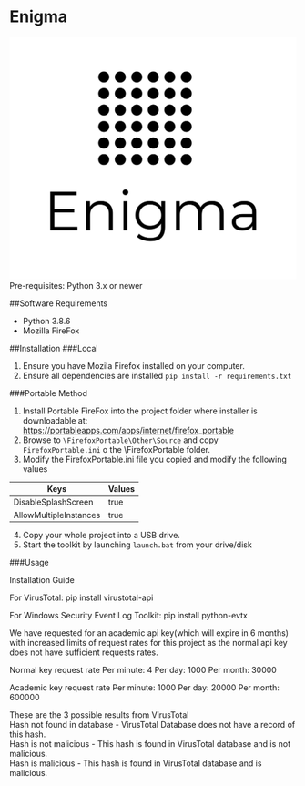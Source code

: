 # Enigma
![](enigma.png)
Pre-requisites:
Python 3.x or newer


##Software Requirements
* Python 3.8.6
* Mozilla FireFox


##Installation
###Local
1. Ensure you have Mozila Firefox installed on your computer.
2. Ensure all dependencies are installed `pip install -r requirements.txt`


###Portable Method
1. Install Portable FireFox into the project folder where installer is downloadable at: <br>
https://portableapps.com/apps/internet/firefox_portable
2. Browse to `\FirefoxPortable\Other\Source` and copy `FirefoxPortable.ini` o the \FirefoxPortable folder. 
3. Modify the FirefoxPortable.ini file you copied and modify the following values

| Keys | Values |
| - | - |
| DisableSplashScreen | true |
| AllowMultipleInstances | true |

4. Copy your whole project into a USB drive. 
5. Start the toolkit by launching `launch.bat` from your drive/disk




###Usage


Installation Guide

For VirusTotal: 
pip install virustotal-api

For Windows Security Event Log Toolkit:
pip install python-evtx



We have requested for an academic api key(which will expire in 6 months) with increased limits of request rates for this project as the normal api key does not have sufficient requests rates.

Normal key request rate
Per minute: 4
Per day: 1000
Per month: 30000

Academic key request rate
Per minute: 1000
Per day: 20000
Per month: 600000

These are the 3 possible results from VirusTotal <br>
Hash not found in database - VirusTotal Database does not have a record of this hash.<br>
Hash is not malicious - This hash is found in VirusTotal database and is not malicious. <br>
Hash is malicious - This hash is found in VirusTotal database and is malicious. <br>

